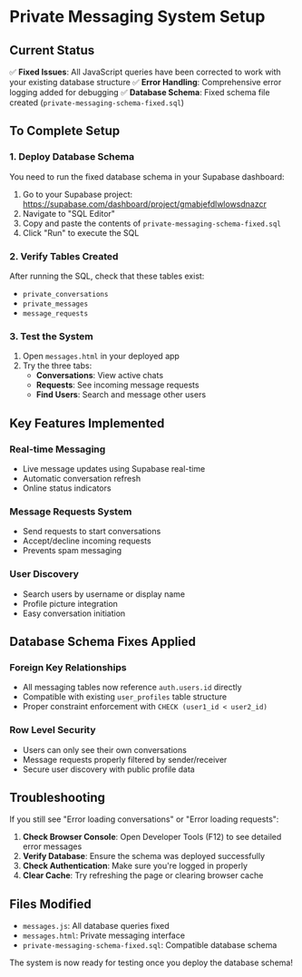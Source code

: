 # Private Messaging System Setup

## Current Status
✅ **Fixed Issues**: All JavaScript queries have been corrected to work with your existing database structure
✅ **Error Handling**: Comprehensive error logging added for debugging
✅ **Database Schema**: Fixed schema file created (`private-messaging-schema-fixed.sql`)

## To Complete Setup

### 1. Deploy Database Schema
You need to run the fixed database schema in your Supabase dashboard:

1. Go to your Supabase project: https://supabase.com/dashboard/project/gmabjefdlwlowsdnazcr
2. Navigate to "SQL Editor"
3. Copy and paste the contents of `private-messaging-schema-fixed.sql`
4. Click "Run" to execute the SQL

### 2. Verify Tables Created
After running the SQL, check that these tables exist:
- `private_conversations`
- `private_messages` 
- `message_requests`

### 3. Test the System
1. Open `messages.html` in your deployed app
2. Try the three tabs:
   - **Conversations**: View active chats
   - **Requests**: See incoming message requests
   - **Find Users**: Search and message other users

## Key Features Implemented

### Real-time Messaging
- Live message updates using Supabase real-time
- Automatic conversation refresh
- Online status indicators

### Message Requests System
- Send requests to start conversations
- Accept/decline incoming requests
- Prevents spam messaging

### User Discovery
- Search users by username or display name
- Profile picture integration
- Easy conversation initiation

## Database Schema Fixes Applied

### Foreign Key Relationships
- All messaging tables now reference `auth.users.id` directly
- Compatible with existing `user_profiles` table structure
- Proper constraint enforcement with `CHECK (user1_id < user2_id)`

### Row Level Security
- Users can only see their own conversations
- Message requests properly filtered by sender/receiver
- Secure user discovery with public profile data

## Troubleshooting

If you still see "Error loading conversations" or "Error loading requests":

1. **Check Browser Console**: Open Developer Tools (F12) to see detailed error messages
2. **Verify Database**: Ensure the schema was deployed successfully
3. **Check Authentication**: Make sure you're logged in properly
4. **Clear Cache**: Try refreshing the page or clearing browser cache

## Files Modified
- `messages.js`: All database queries fixed
- `messages.html`: Private messaging interface
- `private-messaging-schema-fixed.sql`: Compatible database schema

The system is now ready for testing once you deploy the database schema!
